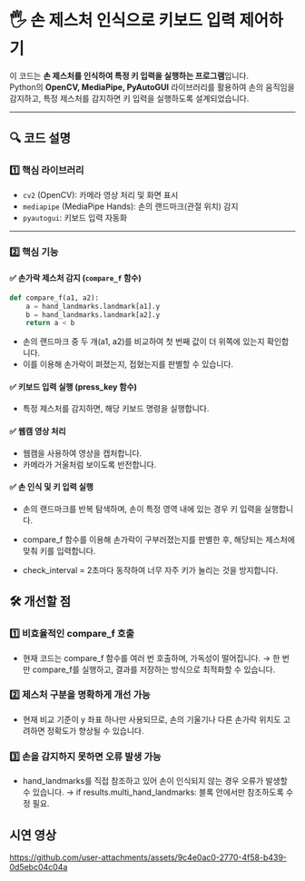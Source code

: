 # 🖐️ 손 제스처 인식으로 키보드 입력 제어하기

이 코드는 **손 제스처를 인식하여 특정 키 입력을 실행하는 프로그램**입니다.  
Python의 **OpenCV, MediaPipe, PyAutoGUI** 라이브러리를 활용하여 손의 움직임을 감지하고, 특정 제스처를 감지하면 키 입력을 실행하도록 설계되었습니다.

---

## 🔍 코드 설명

### 1️⃣ **핵심 라이브러리**
- `cv2` (OpenCV): 카메라 영상 처리 및 화면 표시
- `mediapipe` (MediaPipe Hands): 손의 랜드마크(관절 위치) 감지
- `pyautogui`: 키보드 입력 자동화

---

### 2️⃣ **핵심 기능**
#### ✅ **손가락 제스처 감지 (`compare_f` 함수)**
```python
def compare_f(a1, a2):
    a = hand_landmarks.landmark[a1].y
    b = hand_landmarks.landmark[a2].y
    return a < b
```

- 손의 랜드마크 중 두 개(a1, a2)를 비교하여 첫 번째 값이 더 위쪽에 있는지 확인합니다.
- 이를 이용해 손가락이 펴졌는지, 접혔는지를 판별할 수 있습니다.

#### ✅ 키보드 입력 실행 (press_key 함수)
- 특정 제스처를 감지하면, 해당 키보드 명령을 실행합니다.

#### ✅ 웹캠 영상 처리
- 웹캠을 사용하여 영상을 캡처합니다.
- 카메라가 거울처럼 보이도록 반전합니다.

#### ✅ 손 인식 및 키 입력 실행
- 손의 랜드마크를 반복 탐색하며, 손이 특정 영역 내에 있는 경우 키 입력을 실행합니다.

- compare_f 함수를 이용해 손가락이 구부러졌는지를 판별한 후, 해당되는 제스처에 맞춰 키를 입력합니다.
- check_interval = 2초마다 동작하여 너무 자주 키가 눌리는 것을 방지합니다.



## 🛠 개선할 점
### 1️⃣ 비효율적인 compare_f 호출
- 현재 코드는 compare_f 함수를 여러 번 호출하며, 가독성이 떨어집니다.
→ 한 번만 compare_f를 실행하고, 결과를 저장하는 방식으로 최적화할 수 있습니다.

### 2️⃣ 제스처 구분을 명확하게 개선 가능
- 현재 비교 기준이 y 좌표 하나만 사용되므로, 손의 기울기나 다른 손가락 위치도 고려하면 정확도가 향상될 수 있습니다.

### 3️⃣ 손을 감지하지 못하면 오류 발생 가능
- hand_landmarks를 직접 참조하고 있어 손이 인식되지 않는 경우 오류가 발생할 수 있습니다.
→ if results.multi_hand_landmarks: 블록 안에서만 참조하도록 수정 필요.


## 시연 영상



https://github.com/user-attachments/assets/9c4e0ac0-2770-4f58-b439-0d5ebc04c04a




